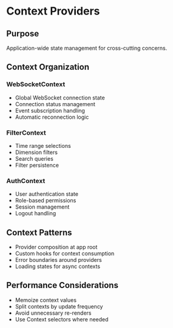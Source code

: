 # Context Providers

## Purpose
Application-wide state management for cross-cutting concerns.

## Context Organization

### WebSocketContext
- Global WebSocket connection state
- Connection status management
- Event subscription handling
- Automatic reconnection logic

### FilterContext
- Time range selections
- Dimension filters
- Search queries
- Filter persistence

### AuthContext
- User authentication state
- Role-based permissions
- Session management
- Logout handling

## Context Patterns
- Provider composition at app root
- Custom hooks for context consumption
- Error boundaries around providers
- Loading states for async contexts

## Performance Considerations
- Memoize context values
- Split contexts by update frequency
- Avoid unnecessary re-renders
- Use Context selectors where needed